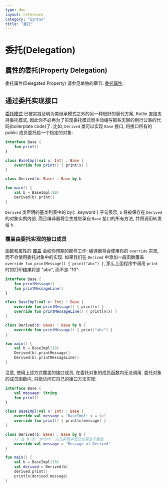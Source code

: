 ```yaml
---
type: doc
layout: reference
category: "Syntax"
title: "委托"
---
```


# 委托(Delegation)

## 属性的委托(Property Delegation)

委托属性(Delegated Property) 请参见单独的章节: [委托属性](delegated-properties.html).

## 通过委托实现接口

[委托模式](https://en.wikipedia.org/wiki/Delegation_pattern) 已被实践证明为类继承模式之外的另一种很好的替代方案, Kotlin 直接支持委托模式, 因此你不必再为了实现委托模式而手动编写那些无聊的例行公事的代码(boilerplate code)了.
比如, `Derived` 类可以实现 `Base` 接口, 将接口所有的 public 成员委托给一个指定的对象:

<div class="sample" markdown="1" theme="idea">

```kotlin
interface Base {
    fun print()
}

class BaseImpl(val x: Int) : Base {
    override fun print() { print(x) }
}

class Derived(b: Base) : Base by b

fun main() {
    val b = BaseImpl(10)
    Derived(b).print()
}
```

</div>

`Derived` 类声明的基类列表中的 *by*{: .keyword } 子句表示, `b` 将被保存在 `Derived` 的对象实例内部, 而且编译器将会生成继承自 `Base` 接口的所有方法, 并将调用转发给 `b`.

### 覆盖由委托实现的接口成员

函数和属性的 [覆盖](classes.html#overriding-methods) 会如你预期的那样工作: 编译器将会使用你的 `override` 实现, 而不会使用委托对象中的实现.
如果我们在 `Derived` 中添加一段函数覆盖 `override fun printMessage() { print("abc") }`, 那么上面程序中调用 `print` 时的打印结果将是 "abc", 而不是 "10":

<div class="sample" markdown="1" theme="idea">

```kotlin
interface Base {
    fun printMessage()
    fun printMessageLine()
}

class BaseImpl(val x: Int) : Base {
    override fun printMessage() { print(x) }
    override fun printMessageLine() { println(x) }
}

class Derived(b: Base) : Base by b {
    override fun printMessage() { print("abc") }
}

fun main() {
    val b = BaseImpl(10)
    Derived(b).printMessage()
    Derived(b).printMessageLine()
}
```

</div>

注意, 使用上述方式覆盖的接口成员, 在委托对象的成员函数内无法调用. 委托对象的成员函数内, 只能访问它自己的接口方法实现:

<div class="sample" markdown="1" theme="idea">

```kotlin
interface Base {
    val message: String
    fun print()
}

class BaseImpl(val x: Int) : Base {
    override val message = "BaseImpl: x = $x"
    override fun print() { println(message) }
}

class Derived(b: Base) : Base by b {
    // 在 b 的 `print` 方法实现中无法访问这个属性
    override val message = "Message of Derived"
}

fun main() {
    val b = BaseImpl(10)
    val derived = Derived(b)
    derived.print()
    println(derived.message)
}
```

</div>
